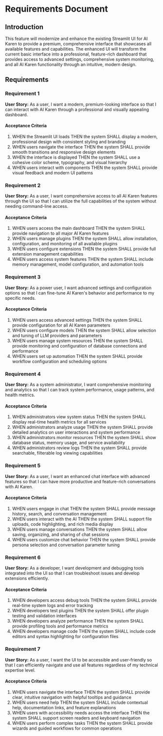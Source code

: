 # Requirements Document

## Introduction

This feature will modernize and enhance the existing Streamlit UI for AI Karen to provide a premium, comprehensive interface that showcases all available features and capabilities. The enhanced UI will transform the current basic interface into a professional, feature-rich dashboard that provides access to advanced settings, comprehensive system monitoring, and all AI Karen functionality through an intuitive, modern design.

## Requirements

### Requirement 1

**User Story:** As a user, I want a modern, premium-looking interface so that I can interact with AI Karen through a professional and visually appealing dashboard.

#### Acceptance Criteria

1. WHEN the Streamlit UI loads THEN the system SHALL display a modern, professional design with consistent styling and branding
2. WHEN users navigate the interface THEN the system SHALL provide smooth transitions and responsive design elements
3. WHEN the interface is displayed THEN the system SHALL use a cohesive color scheme, typography, and visual hierarchy
4. WHEN users interact with components THEN the system SHALL provide visual feedback and modern UI patterns

### Requirement 2

**User Story:** As a user, I want comprehensive access to all AI Karen features through the UI so that I can utilize the full capabilities of the system without needing command-line access.

#### Acceptance Criteria

1. WHEN users access the main dashboard THEN the system SHALL provide navigation to all major AI Karen features
2. WHEN users manage plugins THEN the system SHALL allow installation, configuration, and monitoring of all available plugins
3. WHEN users configure extensions THEN the system SHALL provide full extension management capabilities
4. WHEN users access system features THEN the system SHALL include memory management, model configuration, and automation tools

### Requirement 3

**User Story:** As a power user, I want advanced settings and configuration options so that I can fine-tune AI Karen's behavior and performance to my specific needs.

#### Acceptance Criteria

1. WHEN users access advanced settings THEN the system SHALL provide configuration for all AI Karen parameters
2. WHEN users configure models THEN the system SHALL allow selection and tuning of LLM providers and parameters
3. WHEN users manage system resources THEN the system SHALL provide monitoring and configuration of database connections and performance
4. WHEN users set up automation THEN the system SHALL provide workflow configuration and scheduling options

### Requirement 4

**User Story:** As a system administrator, I want comprehensive monitoring and analytics so that I can track system performance, usage patterns, and health metrics.

#### Acceptance Criteria

1. WHEN administrators view system status THEN the system SHALL display real-time health metrics for all services
2. WHEN administrators analyze usage THEN the system SHALL provide detailed analytics on user interactions and system performance
3. WHEN administrators monitor resources THEN the system SHALL show database status, memory usage, and service availability
4. WHEN administrators review logs THEN the system SHALL provide searchable, filterable log viewing capabilities

### Requirement 5

**User Story:** As a user, I want an enhanced chat interface with advanced features so that I can have more productive and feature-rich conversations with AI Karen.

#### Acceptance Criteria

1. WHEN users engage in chat THEN the system SHALL provide message history, search, and conversation management
2. WHEN users interact with the AI THEN the system SHALL support file uploads, code highlighting, and rich media display
3. WHEN users manage conversations THEN the system SHALL allow saving, organizing, and sharing of chat sessions
4. WHEN users customize chat behavior THEN the system SHALL provide persona selection and conversation parameter tuning

### Requirement 6

**User Story:** As a developer, I want development and debugging tools integrated into the UI so that I can troubleshoot issues and develop extensions efficiently.

#### Acceptance Criteria

1. WHEN developers access debug tools THEN the system SHALL provide real-time system logs and error tracking
2. WHEN developers test plugins THEN the system SHALL offer plugin testing and validation interfaces
3. WHEN developers analyze performance THEN the system SHALL provide profiling tools and performance metrics
4. WHEN developers manage code THEN the system SHALL include code editors and syntax highlighting for configuration files

### Requirement 7

**User Story:** As a user, I want the UI to be accessible and user-friendly so that I can efficiently navigate and use all features regardless of my technical expertise level.

#### Acceptance Criteria

1. WHEN users navigate the interface THEN the system SHALL provide clear, intuitive navigation with helpful tooltips and guidance
2. WHEN users need help THEN the system SHALL include contextual help, documentation links, and feature explanations
3. WHEN users with accessibility needs access the interface THEN the system SHALL support screen readers and keyboard navigation
4. WHEN users perform complex tasks THEN the system SHALL provide wizards and guided workflows for common operations